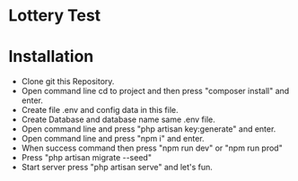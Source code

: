# Lottery Test

# Installation
- Clone git this Repository.
- Open command line cd to project and then press "composer install" and enter.
- Create file .env and config data in this file.
- Create Database and database name same .env file.
- Open command line and press "php artisan key:generate" and enter.
- Open command line and press "npm i" and enter.
- When success command then press "npm run dev" or "npm run prod"
- Press "php artisan migrate --seed"
- Start server press "php artisan serve" and let's fun.
